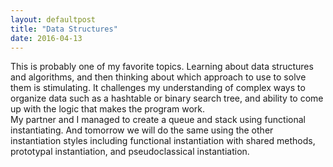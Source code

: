 ```yaml
---
layout: defaultpost
title: "Data Structures"
date: 2016-04-13
---
```


This is probably one of my favorite topics. Learning about data structures and algorithms, and then thinking about which approach to use to solve them is stimulating. It challenges my understanding of complex ways to organize data such as a hashtable or binary search tree, and ability to come up with the logic that makes the program work.<br />
My partner and I managed to create a queue and stack using functional instantiating. And tomorrow we will do the same using the other instantiation styles including functional instantiation with shared methods, prototypal instantiation, and pseudoclassical instantiation.